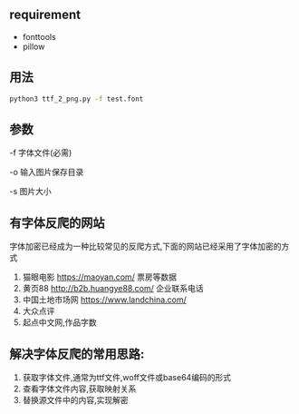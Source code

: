 

## requirement

- fonttools
- pillow


## 用法

```bash
python3 ttf_2_png.py -f test.font
```

## 参数

-f 字体文件(必需)

-o 输入图片保存目录

-s 图片大小

## 有字体反爬的网站

字体加密已经成为一种比较常见的反爬方式,下面的网站已经采用了字体加密的方式

1. 猫眼电影 https://maoyan.com/ 票房等数据
2. 黄页88 http://b2b.huangye88.com/ 企业联系电话
3. 中国土地市场网 https://www.landchina.com/
4. 大众点评
5. 起点中文网,作品字数

## 解决字体反爬的常用思路:

1. 获取字体文件,通常为ttf文件,woff文件或base64编码的形式
2. 查看字体文件内容,获取映射关系
3. 替换源文件中的内容,实现解密
